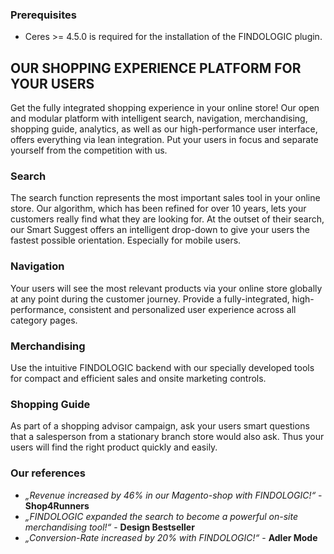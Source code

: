 ### Prerequisites

* Ceres >= 4.5.0 is required for the installation of the FINDOLOGIC plugin.

## OUR SHOPPING EXPERIENCE PLATFORM FOR YOUR USERS
Get the fully integrated shopping experience in your online store!
Our open and modular platform with intelligent search, navigation, merchandising, shopping guide, analytics, as well as our high-performance user interface, offers everything via lean integration. Put your users in focus and separate yourself from the competition with us.

### Search
The search function represents the most important sales tool in your online store. Our algorithm, which has been refined for over 10 years, lets your customers really find what they are looking for. At the outset of their search, our Smart Suggest offers an intelligent drop-down to give your users the fastest possible orientation. Especially for mobile users.

### Navigation
Your users will see the most relevant products via your online store globally at any point during the customer journey. Provide a fully-integrated, high-performance, consistent and personalized user experience across all category pages.

### Merchandising
Use the intuitive FINDOLOGIC backend with our specially developed tools for compact and efficient sales and onsite marketing controls.

### Shopping Guide
As part of a shopping advisor campaign, ask your users smart questions that a salesperson from a stationary branch store would also ask. Thus your users will find the right product quickly and easily.

### Our references
* *„Revenue increased by 46% in our Magento-shop with FINDOLOGIC!“* - **Shop4Runners**
* *„FINDOLOGIC expanded the search to become a powerful on-site merchandising tool!“* - **Design Bestseller**
* *„Conversion-Rate increased by 20% with FINDOLOGIC!“* - **Adler Mode**
